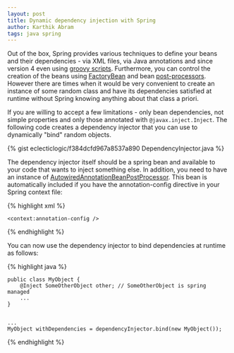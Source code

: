 ```yaml
---
layout: post
title: Dynamic dependency injection with Spring
author: Karthik Abram
tags: java spring
---
```


Out of the box, Spring provides various techniques to define your beans and their dependencies - via XML files, via Java annotations and since version 4 even using [groovy scripts](http://docs.spring.io/spring/docs/current/javadoc-api/org/springframework/context/support/GenericGroovyApplicationContext.html). Furthermore, you can control the creation of the beans using [FactoryBean](http://docs.spring.io/spring/docs/current/javadoc-api/org/springframework/beans/factory/FactoryBean.html) and bean [post-processors](http://docs.spring.io/spring/docs/current/javadoc-api/org/springframework/beans/factory/config/BeanPostProcessor.html). However there are times when it would be very convenient to create an instance of some random class and have its dependencies satisfied at runtime without Spring knowing anything about that class a priori. 

If you are willing to accept a few limitations - only bean dependencies, not simple properties and only those annotated with `@javax.inject.Inject`. The following code creates a dependency injector that you can use to dynamically "bind" random objects.

{% gist eclecticlogic/f384dcfd967a8537a890 DependencyInjector.java %}

The dependency injector itself should be a spring bean and available to your code that wants to inject something else. In addition, you need to have an instance of [AutowiredAnnotationBeanPostProcessor](http://docs.spring.io/spring/docs/current/javadoc-api/org/springframework/beans/factory/annotation/AutowiredAnnotationBeanPostProcessor.html). This bean is automatically included if you have the annotation-config directive in your Spring context file:

{% highlight xml %}

	<context:annotation-config />

{% endhighlight %}

You can now use the dependency injector to bind dependencies at runtime as follows:


{% highlight java %}

	public class MyObject {
		@Inject SomeOtherObject other; // SomeOtherObject is spring managed
        ...
    }


	...
    MyObject withDependencies = dependencyInjector.bind(new MyObject());

{% endhighlight %} 

